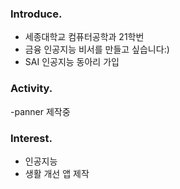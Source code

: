 ### Introduce.
- 세종대학교 컴퓨터공학과 21학번
- 금융 인공지능 비서를 만들고 싶습니다:)
- SAI 인공지능 동아리 가입

### Activity.
-panner 제작중

### Interest.
- 인공지능
- 생활 개선 앱 제작


